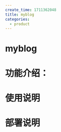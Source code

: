 ```yaml
---
create_time: 1711362048
title: myblog
categories:
  - product
---
```



# myblog

# 功能介绍：

# 使用说明

# 部署说明

